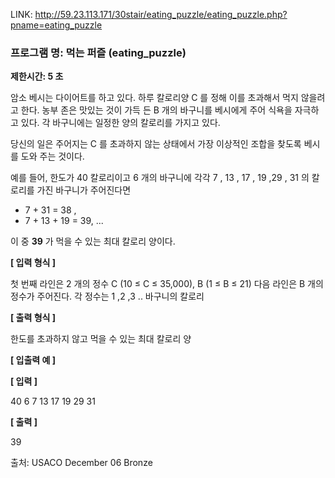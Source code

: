 LINK: http://59.23.113.171/30stair/eating_puzzle/eating_puzzle.php?pname=eating_puzzle
### 프로그램 명: 먹는 퍼즐 (eating_puzzle)

__제한시간: 5 초__

암소 베시는 다이어트를 하고 있다.
하루 칼로리양 C 를 정해 이를 초과해서 먹지 않을려고 한다.
농부 존은 맛있는 것이 가득 든 B 개의 바구니를 베시에게 주어 식욕을 자극하고 있다.
각 바구니에는 일정한 양의 칼로리를 가지고 있다.

당신의 일은 주어지는 C 를 초과하지 않는 상태에서 가장 이상적인 조합을 찾도록 베시를 도와 주는 것이다.

예를 들어, 한도가 40 칼로리이고 6 개의 바구니에 각각 7 , 13 , 17 , 19 ,29 , 31 의 칼로리를 가진 바구니가 주어진다면

- 7 + 31 = 38 ,
- 7 + 13 + 19 = 39, ...

이 중 __39__ 가 먹을 수 있는 최대 칼로리 양이다.

__[ 입력 형식 ]__

첫 번째 라인은 2 개의 정수 C (10 ≤ C ≤ 35,000), B (1 ≤ B ≤ 21)
다음 라인은 B 개의 정수가 주어진다. 각 정수는 1 ,2 ,3 .. 바구니의 칼로리

__[ 출력 형식 ]__

한도를 초과하지 않고 먹을 수 있는 최대 칼로리 양

__[ 입출력 예 ]__


__[ 입력 ]__

40 6
7 13 17 19 29 31

__[ 출력 ]__

39

출처: USACO December 06 Bronze
